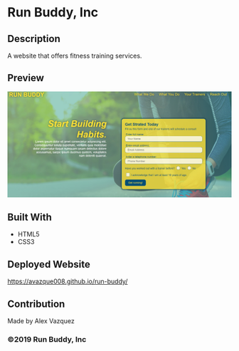 # Run Buddy, Inc

## Description 
A website that offers fitness training services.

## Preview
![Website](./assets/images/run-buddy-preview.PNG?raw=true)

## Built With
* HTML5
* CSS3

## Deployed Website
https://avazque008.github.io/run-buddy/

## Contribution
Made by Alex Vazquez

### ©️2019 Run Buddy, Inc
